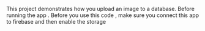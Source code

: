 This project demonstrates how you upload an image to a database. Before running the app . Before you use this code , make sure you connect this app to firebase and then enable the storage
